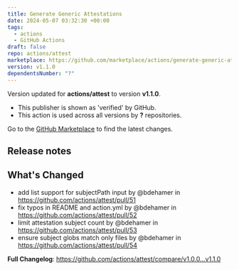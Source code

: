 ```yaml
---
title: Generate Generic Attestations
date: 2024-05-07 03:32:30 +00:00
tags:
  - actions
  - GitHub Actions
draft: false
repo: actions/attest
marketplace: https://github.com/marketplace/actions/generate-generic-attestations
version: v1.1.0
dependentsNumber: "?"
---
```



Version updated for **actions/attest** to version **v1.1.0**.
- This publisher is shown as 'verified' by GitHub.
- This action is used across all versions by **?** repositories.

Go to the [GitHub Marketplace](https://github.com/marketplace/actions/generate-generic-attestations) to find the latest changes.

## Release notes

## What's Changed
* add list support for subjectPath input by @bdehamer in https://github.com/actions/attest/pull/51
* fix typos in README and action.yml by @bdehamer in https://github.com/actions/attest/pull/52
* limit attestation subject count by @bdehamer in https://github.com/actions/attest/pull/53
* ensure subject globs match only files by @bdehamer in https://github.com/actions/attest/pull/54

**Full Changelog**: https://github.com/actions/attest/compare/v1.0.0...v1.1.0
